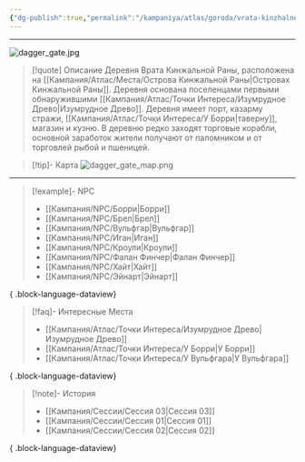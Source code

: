 ```yaml
---
{"dg-publish":true,"permalink":"/kampaniya/atlas/goroda/vrata-kinzhalnoj-rany/","tags":["location/village"],"created":"2025-01-08T08:30:48.414+03:00","updated":"2025-01-09T10:56:56.181+03:00"}
---
```



<hr></hr>

![dagger_gate.jpg](/img/user/%D0%90%D1%81%D1%81%D0%B5%D1%82%D1%8B/%D0%90%D1%82%D0%BB%D0%B0%D1%81/dagger_gate.jpg)



> [!quote] Описание
>Деревня Врата Кинжальной Раны, расположена на [[Кампания/Атлас/Места/Острова Кинжальной Раны\|Островах Кинжальной Раны]]. Деревня основана поселенцами первыми обнаружившими [[Кампания/Атлас/Точки Интереса/Изумрудное Древо\|Изумрудное Древо]]. 
>Деревня имеет порт, казарму стражи, [[Кампания/Атлас/Точки Интереса/У Борри\|таверну]], магазин и кузню. 
>В деревню редко заходят торговые корабли, основной заработок жители получают от паломником и от торговлей рыбой и пшеницей. 

> [!tip]- Карта
> ![dagger_gate_map.png](/img/user/%D0%90%D1%81%D1%81%D0%B5%D1%82%D1%8B/%D0%90%D1%82%D0%BB%D0%B0%D1%81/dagger_gate_map.png)


<hr></hr>

> [!example]- NPC
> - [[Кампания/NPC/Борри\|Борри]]
> - [[Кампания/NPC/Брел\|Брел]]
> - [[Кампания/NPC/Вульфгар\|Вульфгар]]
> - [[Кампания/NPC/Иган\|Иган]]
> - [[Кампания/NPC/Кроули\|Кроули]]
> - [[Кампания/NPC/Фалан Финчер\|Фалан Финчер]]
> - [[Кампания/NPC/Хайт\|Хайт]]
> - [[Кампания/NPC/Эйнарт\|Эйнарт]]
> 
{ .block-language-dataview}

> [!faq]- Интересные Места
> - [[Кампания/Атлас/Точки Интереса/Изумрудное Древо\|Изумрудное Древо]]
> - [[Кампания/Атлас/Точки Интереса/У Борри\|У Борри]]
> - [[Кампания/Атлас/Точки Интереса/У Вульфгара\|У Вульфгара]]
> 
{ .block-language-dataview}

> [!note]- История
>  - [[Кампания/Сессии/Сессия 03\|Сессия 03]]
> - [[Кампания/Сессии/Сессия 01\|Сессия 01]]
> - [[Кампания/Сессии/Сессия 02\|Сессия 02]]
> 
{ .block-language-dataview}